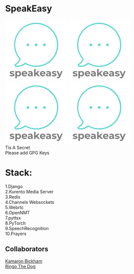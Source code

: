 # SpeakEasy
![speakEZ](https://github.com/KamaronB/SpeakEZ/blob/master/static/images/8954012d-cf62-4ff2-a24e-bfcb212f6282.png) 
![speakEZ](https://github.com/KamaronB/SpeakEZ/blob/master/static/images/8954012d-cf62-4ff2-a24e-bfcb212f6282.png) 
![speakEZ](https://github.com/KamaronB/SpeakEZ/blob/master/static/images/8954012d-cf62-4ff2-a24e-bfcb212f6282.png) 
![speakEZ](https://github.com/KamaronB/SpeakEZ/blob/master/static/images/8954012d-cf62-4ff2-a24e-bfcb212f6282.png) <br/>
Tis A Secret <br/>
Please add GPG Keys
# Stack:
  1.Django<br/>
  2.Kurento Media Server<br/>
  3.Redis<br/>
  4.Channels Websockets<br/>
  5.Webrtc<br/>
  6.OpenNMT<br/>
  7.pyttsx<br/>
  8.PyTorch<br/>
  9.SpeechRecognition</br>
  10.Prayers
## Collaborators
[Kamaron Bickham](https://github.com/KamaronB) <br/>
[Ringo The Dog](https://github.com/)

